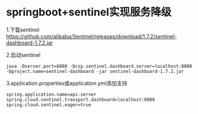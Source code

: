 # springboot+sentinel实现服务降级

1.下载sentinel
https://github.com/alibaba/Sentinel/releases/download/1.7.2/sentinel-dashboard-1.7.2.jar

2.启动sentinel
```
java -Dserver.port=8080 -Dcsp.sentinel.dashboard.server=localhost:8080 -Dproject.name=sentinel-dashboard -jar sentinel-dashboard-1.7.2.jar
```

3.application.properties或application.yml添加支持
```
spring.application.name=api-server
spring.cloud.sentinel.transport.dashboard=localhost:8080
spring.cloud.sentinel.eager=true
```